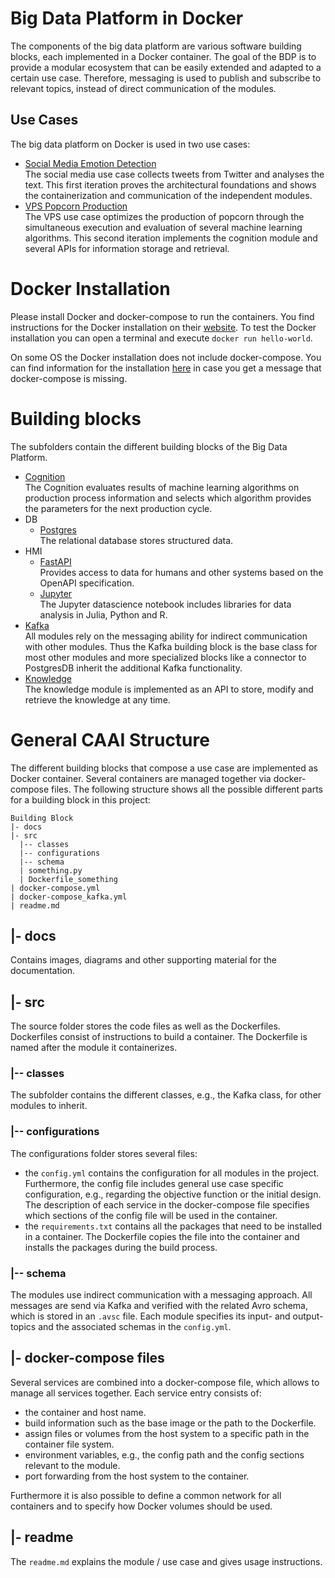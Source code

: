 # Big Data Platform in Docker
The components of the big data platform are various software building blocks, each implemented in a Docker container. The goal of the BDP is to provide a modular ecosystem that can be easily extended and adapted to a certain use case. Therefore, messaging is used to publish and subscribe to relevant topics, instead of direct communication of the modules.

## Use Cases
The big data platform on Docker is used in two use cases:
- [Social Media Emotion Detection](Use_Cases/other/Social_Media_Emotion_Detection/readme.md)\
The social media use case collects tweets from Twitter and analyses the text.
This first iteration proves the architectural foundations and shows the containerization and communication of the independent modules.
- [VPS Popcorn Production](Use_Cases/VPS_Popcorn_Production/Docker/readme.md)\
The VPS use case optimizes the production of popcorn through the simultaneous execution and evaluation of several machine learning algorithms.
This second iteration implements the cognition module and several APIs for information storage and retrieval.

# Docker Installation
Please install Docker and docker-compose to run the containers.
You find instructions for the Docker installation on their [website](https://docs.docker.com/get-docker/). 
To test the Docker installation you can open a terminal and execute `docker run hello-world`.

On some OS the Docker installation does not include docker-compose. You can find information for the installation [here](https://docs.docker.com/compose/install/)  in case you get a message that docker-compose is missing.

# Building blocks
The subfolders contain the different building blocks of the Big Data Platform. 
- [Cognition](Cognition/readme.md)\
The Cognition evaluates results of machine learning algorithms on production process information and selects which algorithm provides the parameters for the next production cycle. 
- DB
  - [Postgres](DB/Postgres/readme.md)\
  The relational database stores structured data. 
- HMI
  - [FastAPI](HMI/FastAPI/readme.md)\
  Provides access to data for humans and other systems based on the OpenAPI specification.
  - [Jupyter](HMI/Jupyter/readme.md)\
  The Jupyter datascience notebook includes libraries for data analysis in Julia, Python and R.
- [Kafka](Kafka/readme.md)\
All modules rely on the messaging ability for indirect communication with other modules.
Thus the Kafka building block is the base class for most other modules and more specialized blocks like a connector to PostgresDB inherit the additional Kafka functionality.
- [Knowledge](Knowledge/readme.md)\
The knowledge module is implemented as an API to store, modify and retrieve the knowledge at any time.

# General CAAI Structure
The different building blocks that compose a use case are implemented as Docker container.
Several containers are managed together via docker-compose files.
The following structure shows all the possible different parts for a building block in this project:

```
Building Block
|- docs
|- src
  |-- classes
  |-- configurations
  |-- schema
  | something.py
  | Dockerfile_something
| docker-compose.yml
| docker-compose_kafka.yml
| readme.md
```

## |- docs
Contains images, diagrams and other supporting material for the documentation.
## |- src
The source folder stores the code files as well as the Dockerfiles.
Dockerfiles consist of instructions to build a container. 
The Dockerfile is named after the module it containerizes. 
### |-- classes
The subfolder contains the different classes, e.g., the Kafka class, for other modules to inherit.
### |-- configurations
The configurations folder stores several files:
- the `config.yml` contains the configuration for all modules in the project. 
  Furthermore, the config file includes general use case specific configuration, e.g., regarding the objective function or the initial design. 
  The description of each service in the docker-compose file specifies which sections of the config file will be used in the container. 
- the `requirements.txt` contains all the packages that need to be installed in a container. 
The Dockerfile copies the file into the container and installs the packages during the build process.
### |-- schema
The modules use indirect communication with a messaging approach.
All messages are send via Kafka and verified with the related Avro schema, which is stored in an `.avsc` file.
Each module specifies its input- and output-topics and the associated schemas in the `config.yml`.
## |- docker-compose files
Several services are combined into a docker-compose file, which allows to manage all services together.
Each service entry consists of:
- the container and host name.
- build information such as the base image or the path to the Dockerfile.
- assign files or volumes from the host system to a specific path in the container file system.
- environment variables, e.g., the config path and the config sections relevant to the module. 
- port forwarding from the host system to the container.

Furthermore it is also possible to define a common network for all containers and to specify how Docker volumes should be used. 

## |- readme
The `readme.md` explains the module / use case and gives usage instructions. 
